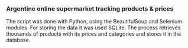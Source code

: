 ### Argentine online supermarket tracking products & prices

The script was done with Python, using the BeautifulSoup and Selenium modules.
For storing the data it was used SQLite.
The process retrieves thousands of products with its prices and categories and stores it in the database.